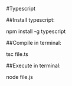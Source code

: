 #Typescript

##Install typescript:

npm install -g typescript

##Compile in terminal:

tsc file.ts

##Execute in terminal:

node file.js
